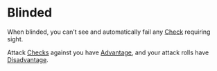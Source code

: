 # Blinded

When blinded, you can’t see and automatically fail any [Check](../Game%20Procedures/Check.md) requiring sight.

Attack [Checks](../Game%20Procedures/Check.md) against you have [Advantage](../Game%20Procedures/Dice%20Rolls/Advantage.md), and your attack rolls have [Disadvantage](../Game%20Procedures/Dice%20Rolls/Disadvantage.md).
